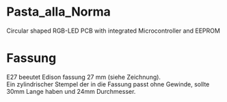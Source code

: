 # Pasta_alla_Norma
Circular shaped RGB-LED PCB with integrated Microcontroller and EEPROM

# Fassung
E27 beeutet Edison fassung 27 mm (siehe Zeichnung).  
Ein zylindrischer Stempel der in die Fassung passt ohne Gewinde, sollte 30mm Lange haben und 24mm Durchmesser.  
